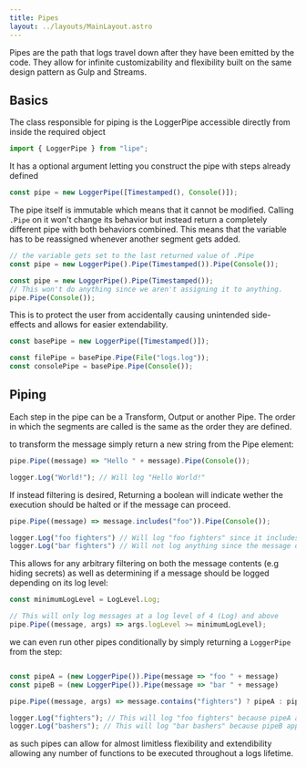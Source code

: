 ```yaml
---
title: Pipes
layout: ../layouts/MainLayout.astro
---
```


Pipes are the path that logs travel down after they have been emitted by the code. They allow for infinite customizability and flexibility built on the same design pattern as Gulp and Streams.

## Basics
The class responsible for piping is the LoggerPipe accessible directly from inside the required object
```javascript
import { LoggerPipe } from "lipe";
```
It has a optional argument letting you construct the pipe with steps already defined
```javascript
const pipe = new LoggerPipe([Timestamped(), Console()]);
```
The pipe itself is immutable which means that it cannot be modified. Calling `.Pipe` on it won't change its behavior but instead return a completely different pipe with both behaviors combined. This means that the variable has to be reassigned whenever another segment gets added.
```javascript
// the variable gets set to the last returned value of .Pipe
const pipe = new LoggerPipe().Pipe(Timestamped()).Pipe(Console());

const pipe = new LoggerPipe().Pipe(Timestamped());
// This won't do anything since we aren't assigning it to anything.
pipe.Pipe(Console());
```
This is to protect the user from accidentally causing unintended side-effects and allows for easier extendability.

```javascript
const basePipe = new LoggerPipe([Timestamped()]);

const filePipe = basePipe.Pipe(File("logs.log"));
const consolePipe = basePipe.Pipe(Console());
```

## Piping
Each step in the pipe can be a Transform, Output or another Pipe. The order in which the segments are called is the same as the order they are defined. 

to transform the message simply return a new string from the Pipe element:
```javascript
pipe.Pipe((message) => "Hello " + message).Pipe(Console());

logger.Log("World!"); // Will log "Hello World!"
```

If instead filtering is desired, Returning a boolean will indicate wether the execution should be halted or if the message can proceed.
```javascript
pipe.Pipe((message) => message.includes("foo")).Pipe(Console());

logger.Log("foo fighters") // Will log "foo fighters" since it includes the word "foo"
logger.Log("bar fighters") // Will not log anything since the message does not contain the word "foo" 
```
This allows for any arbitrary filtering on both the message contents (e.g hiding secrets) as well as determining if a message should be logged depending on its log level:
```javascript
const minimumLogLevel = LogLevel.Log;

// This will only log messages at a log level of 4 (Log) and above
pipe.Pipe((message, args) => args.logLevel >= minimumLogLevel);
```

we can even run other pipes conditionally by simply returning a `LoggerPipe` from the step:
```javascript

const pipeA = (new LoggerPipe()).Pipe(message => "foo " + message)
const pipeB = (new LoggerPipe()).Pipe(message => "bar " + message)

pipe.Pipe((message, args) => message.contains("fighters") ? pipeA : pipeB).Pipe(Console());

logger.Log("fighters"); // This will log "foo fighters" because pipeA appended foo to the beginning of the message
logger.Log("bashers"); // This will log "bar bashers" because pipeB appended bar to the beginning of the message
```

as such pipes can allow for almost limitless flexibility and extendibility allowing any number of functions to be executed throughout a logs lifetime.
